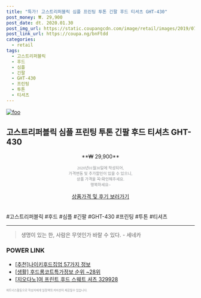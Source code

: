 ```yaml
--- 
title: "특가! 고스트리퍼블릭 심플 프린팅 투톤 긴팔 후드 티셔츠 GHT-430" 
post_money: ₩. 29,900 
post_date: dt. 2020.01.30 
post_img_url: https://static.coupangcdn.com/image/retail/images/2019/07/23/13/1/0fb71796-2986-4713-93db-5515fd2d3585.jpg 
post_link_url: https://coupa.ng/bnFtdd 
categories: 
  - retail 
tags: 
  - 고스트리퍼블릭 
  - 후드 
  - 심플 
  - 긴팔 
  - GHT-430 
  - 프린팅 
  - 투톤 
  - 티셔츠 
--- 
```

[![foo](https://static.coupangcdn.com/image/retail/images/2019/07/23/13/1/0fb71796-2986-4713-93db-5515fd2d3585.jpg)](https://coupa.ng/bnFtdd) 

## 고스트리퍼블릭 심플 프린팅 투톤 긴팔 후드 티셔츠 GHT-430 
<p style="text-align: center;">**₩ 29,900**</p> 
<p style="text-align: center;"><span style="color: #898c8f; font-family: Georgia,Times,serif; font-size: 0.75em;">2020년01월30일에 작성되어, <br>가격변동 및 추가할인이 있을 수 있으니,<br> 상품 가격을 꼭!확인해주세요.<br>행복하세요~</span> 
</p>	 
<div markdown="0" style="text-align: center;"><a href="https://coupa.ng/bnFtdd" class="btn btn--success">상품가격 및 후기 보러가기</a></div> 
<br><br> 
  #고스트리퍼블릭 #후드 #심플 #긴팔 #GHT-430 #프린팅 #투톤 #티셔츠 
<hr> 

> 생명이 있는 한, 사람은 무엇인가 바랄 수 있다. - 세네카 


### POWER LINK

* <a href="https://blog.naver.com/fasyy4321/221786196911" target="_blank">[추천]나이키후드집업 57가지 정보</a>
* <a href="https://blog.naver.com/sakai111/221774019004" target="_blank"> [생활] 후드롱코트특가정보 순위 ~28위</a>
* <a href="https://blog.naver.com/fasyy4321/221786290913" target="_blank">[지오다노]여 프린트 후드 스웨트 셔츠 329928</a>

<span style="color: #898c8f; font-family: Georgia,Times,serif; font-size: 0.55em;">파트너스활동으로 작성자에게 일정액의 커미션이 제공될수 있습니다.</span> 
